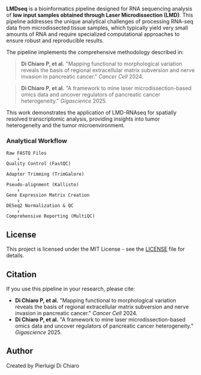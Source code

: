 **LMDseq** is a bioinformatics pipeline designed for RNA sequencing analysis of **low input samples obtained through Laser Microdissection (LMD)**. This pipeline addresses the unique analytical challenges of processing RNA-seq data from microdissected tissue samples, which typically yield very small amounts of RNA and require specialized computational approaches to ensure robust and reproducible results.

The pipeline implements the comprehensive methodology described in:

> **Di Chiaro P, et al.** "Mapping functional to morphological variation reveals the basis of regional extracellular matrix subversion and nerve invasion in pancreatic cancer." *Cancer Cell* 2024.

> **Di Chiaro P, et al.** "A framework to mine laser microdissection-based omics data and uncover regulators of pancreatic cancer heterogeneity." *Gigascience* 2025.

This work demonstrates the application of LMD-RNAseq for spatially resolved transcriptomic analysis, providing insights into tumor heterogeneity and the tumor microenvironment.


### Analytical Workflow

```
Raw FASTQ Files
    ↓
Quality Control (FastQC)
    ↓
Adapter Trimming (TrimGalore)
    ↓
Pseudo-alignment (Kallisto)
    ↓
Gene Expression Matrix Creation
    ↓
DESeq2 Normalization & QC
    ↓
Comprehensive Reporting (MultiQC)
```






## License

This project is licensed under the MIT License - see the [LICENSE](LICENSE) file for details.

## Citation

If you use this pipeline in your research, please cite:

- **Di Chiaro P, et al.** "Mapping functional to morphological variation reveals the basis of regional extracellular matrix subversion and nerve invasion in pancreatic cancer." *Cancer Cell* 2024.
- **Di Chiaro P, et al.** "A framework to mine laser microdissection-based omics data and uncover regulators of pancreatic cancer heterogeneity." *Gigascience* 2025.

## Author

Created by Pierluigi Di Chiaro

